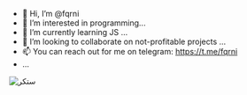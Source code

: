 - 👋 Hi, I’m @fqrni
- 👀 I’m interested in programming...
- 🌱 I’m currently learning JS ...
- 💞️ I’m looking to collaborate on not-profitable projects ...
- 📫 You can reach out for me on telegram: https://t.me/fqrni
-  ...

<!---
fqrni/fqrni is a ✨ special ✨ repository because its `README.md` (this file) appears on your GitHub profile.
You can click the Preview link to take a look at your changes.
--->

![ستكر](https://user-images.githubusercontent.com/85626756/178079103-f51d4eeb-b9cd-4eea-87bd-723fd9ca62c8.png)
